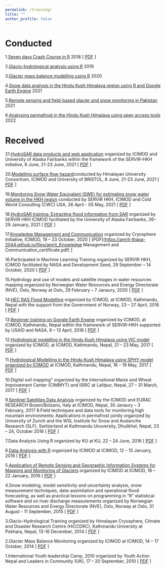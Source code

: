 ```yaml
---
permalink: /training/
title: ""
author_profile: false
---
```


# Conducted
1.[Seven days Crash Course in R](https://greenhood.org/events/crash-course-in-r-programming/) 2018 [ [PDF](https://amrit-thapa-2044.github.io/files/amrit_R_trainer_greenhood_nepal.pdf) ]

2.[Glacio-hydrological analysis using R](https://www.icimod.org/event/glacio-hydrological-analysis-using-r/) 2019

3.[Glacier mass balance modelling using R](https://www.icimod.org/event/glacier-mass-balance-modelling-using-r/) 2020

4.[Snow data analysis in the Hindu Kush Himalaya region using R and Google Earth Engine](https://www.icimod.org/event/snow-data-analysis-in-the-hindu-kush-himalaya-region-using-r-and-google-earth-engine/) 2021

5.[Remote sensing and field-based glacier and snow monitoring in Pakistan](https://www.icimod.org/event/remote-sensing-and-field-based-glacier-and-snow-monitoring-in-pakistan/) 2021

6.[Analysing permafrost in the Hindu Kush Himalaya using open access tools](https://www.icimod.org/event/glacier-mass-balance-modelling-using-r/) 2022

# Received
21.[HydroSAR data products and web application](https://servir.icimod.org/events/orientation-training-on-hydrosar-data-products-and-web-application/) organized by ICIMOD and University of Alaska Fairbanks within the framework of the SERVIR-HKH initiative, 8 June, 21-23 June, 2021 [ [PDF](https://amrit-thapa-2044.github.io/files/amrit_R_trainer_greenhood_nepal.pdf) ]

20.[Modelling surface flow hazard](https://www.huc-hkh.org/events/modelling-surface-flow-hazards)conducted by Himalayan University Consortium, ICIMOD and University of BRISTOL, 8 June, 21-23 June, 2021 [ [PDF](https://amrit-thapa-2044.github.io/files/amrit_R_trainer_greenhood_nepal.pdf) ]

19.[Monitoring Snow Water Equivalent (SWE) for estimating snow water volume in the HKH region](https://servir.icimod.org/events/monitoring-snow-water-equivalent-swe-for-estimating-snow-water-volume-in-the-hkh-region/) conducted by SERVIR HKH, ICIMOD and Cold World Consulting (CWC) USA, 26 April - 05 May, 2021 [ [PDF](https://amrit-thapa-2044.github.io/files/amrit_R_trainer_greenhood_nepal.pdf) ]

18.[HydroSAR training: Extracting flood information from SAR](https://servir.icimod.org/events/hydrosar-training-extracting-flood-information-from-sar/) organized by SERVIR HKH ICIMOD facilitated by the University of Alaska Fairbanks, 26– 29 January, 2021 [ [PDF](https://amrit-thapa-2044.github.io/files/amrit_R_trainer_greenhood_nepal.pdf) ]

17.[Knowledge Management and Communication](https://www.icimod.org/event/introductory-training-on-knowledge-management-and-communication/) organized by Cryosphere Initiative, ICIMOD, 19 – 23 October, 2020 [ [PDF](https://amrit-thapa-2044.github.io/files/amrit_Knowledge Management and Communication_certificate.pdf) ]

16.Participated in Machine Learning Training organized by SERVIR HKH, ICIMOD facilitated by NASA and Development Seed, 29 September – 14 October, 2020 [ [PDF](https://amrit-thapa-2044.github.io/files/amrit_R_trainer_greenhood_nepal.pdf) ]

15.Hydrology and use of models and satellite images in water resources mapping organized by Norwegian Water Resources and Energy Directorate (NVE), Oslo, Norway at Oslo, 29 February – 7 Janaury, 2020 [ [PDF](https://amrit-thapa-2044.github.io/files/amrit_R_trainer_greenhood_nepal.pdf) ]

14.[HEC RAS Flood Modelling](https://www.icimod.org/event/training-on-hec-ras-flood-modelling/) organized by ICIMOD, at ICIMOD, Kathmandu, Nepal with the support from the Government of Norway, 23 – 27 April, 2018 [ [PDF](https://amrit-thapa-2044.github.io/files/amrit_R_trainer_greenhood_nepal.pdf) ]

13.[Beginner training on Google Earth Engine](https://servir.icimod.org/news/google-earth-engine-training-workshop-gives-exposure-professionals-and-students-mapping-our/) organized by ICIMOD, at ICIMOD, Kathmandu, Nepal within the framework of SERVIR-HKH supported by USAID and NASA, 9 – 13 April, 2018 [ [PDF](https://amrit-thapa-2044.github.io/files/amrit_R_trainer_greenhood_nepal.pdf) ]

12.[Hydrological modelling in the Hindu Kush Himalaya using VIC model](https://servir.icimod.org/events/regional-training-on-glacio-hydrological-modelling-in-the-hindu-kush-himalaya/) organized by ICIMOD, at ICIMOD, Kathmandu, Nepal, 21 – 23 May, 2017 [ [PDF](https://amrit-thapa-2044.github.io/files/amrit_R_trainer_greenhood_nepal.pdf) ]

11.[Hydrological Modelling in the Hindu Kush Himalaya using SPHY model organized by ICIMOD](https://servir.icimod.org/events/regional-training-on-glacio-hydrological-modelling-in-the-hindu-kush-himalaya/) at ICIMOD, Kathmandu, Nepal, 16 – 19 May, 2017 [ [PDF](https://amrit-thapa-2044.github.io/files/amrit_R_trainer_greenhood_nepal.pdf) ]

10.Digital soil mapping” organized by the International Maize and Wheat Improvement Center (CIMMYT) and ISRIC at Lalitpur, Nepal, 27 – 31 March, 2017 [ [PDF](https://amrit-thapa-2044.github.io/files/amrit_R_trainer_greenhood_nepal.pdf) ]

9.[Sentinel Satellites Data Analysis](https://servir.icimod.org/events/training-on-sentinel-satellites-data-analysis/) organized by the ICIMOD and EURAC RESEARCH Bozen/Bolzano, Italy at ICIMOD, Nepal, 30 Janaury – 3 February, 2017
8.Field techniques and data tools for monitoring high mountain environments: Applications in permafrost jointly organized by University of Zurich and the WSL Institute for Snow and Avalanche Research (SLF), Switzerland at Kathmandu Unuversity, Dhulikhel, Nepal, 23 – 24, October 2016 [ [PDF](https://amrit-thapa-2044.github.io/files/amrit_R_trainer_greenhood_nepal.pdf) ]

7.Data Analysis Using R organized by KU at KU, 22 – 24 June, 2016 [ [PDF](https://amrit-thapa-2044.github.io/files/amrit_KU_R_training_certificate.pdf) ]

6.[Data Analysis with R](https://www.icimod.org/event/introduction-to-data-analysis-with-rintroduction-to-data-analysis-with-r/) organized by ICIMOD at ICIMOD, 12 – 15 January, 2016 [ [PDF](https://amrit-thapa-2044.github.io/files/amrit_icimod_data_analysis_in_R.pdf) ]

5.[Application of Remote Sensing and Geographic Information Systems for Mapping and Monitoring of Glaciers](https://www.icimod.org/event/training-on-application-of-remote-sensing-and-geographical-information-systems-for-mapping-and-monitoring-of-glaciers/) organized by ICIMOD at ICIMOD, 18 – 22 January, 2016 [ [PDF](https://amrit-thapa-2044.github.io/files/amrit_icimod_glacier_remote_sensing_GIS.pdf) ]

4.Snow modeling, model sensitivity and uncertainty analysis, snow measurement techniques, data-assimilation and operational flood forecasting, as well as practical lessons on programming in “R” statistical software and on river discharge measurements organized by Norwegian Water Resources and Energy Directorate (NVE), Oslo, Norway at Oslo, 31 August - 11 September, 2015 [ [PDF](https://amrit-thapa-2044.github.io/files/amrit_NVE_snowAMP_training_certificate.pdf) ]

3.Glacio-Hydrological Training organized by Himalayan Cryosphere, Climate and Disaster Research Centre (HiCCDRC), Kathmandu University at Pokhara, Nepal, 13-16 December, 2014 [ [PDF](https://amrit-thapa-2044.github.io/files/amrit_glacio_hydrology_training_KU.pdf) ]

2.Glacier Mass Balance Monitoring organized by ICIMOD at ICIMOD, 14 – 17 October, 2014 [ [PDF](https://amrit-thapa-2044.github.io/files/amrit_icimod_glacier_mass_balance.pdf) ]

1.International Youth leadership Camp, 2010 organized by Youth Action Nepal and Leaders in Community (UK), 17 – 20 September, 2010 [ [PDF](https://amrit-thapa-2044.github.io/files/amrit_R_trainer_greenhood_nepal.pdf) ]
